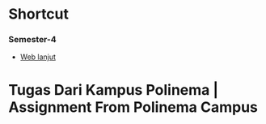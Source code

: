 # Shortcut
### Semester-4
- [Web lanjut](./Semester-4/WebLanjut/)

# Tugas Dari Kampus Polinema | Assignment From Polinema Campus


